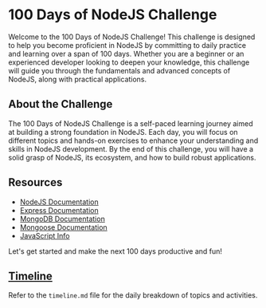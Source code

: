# 100 Days of NodeJS Challenge

Welcome to the 100 Days of NodeJS Challenge! This challenge is designed to help you become proficient in NodeJS by committing to daily practice and learning over a span of 100 days. Whether you are a beginner or an experienced developer looking to deepen your knowledge, this challenge will guide you through the fundamentals and advanced concepts of NodeJS, along with practical applications.

## About the Challenge

The 100 Days of NodeJS Challenge is a self-paced learning journey aimed at building a strong foundation in NodeJS. Each day, you will focus on different topics and hands-on exercises to enhance your understanding and skills in NodeJS development. By the end of this challenge, you will have a solid grasp of NodeJS, its ecosystem, and how to build robust applications.

## Resources

- [NodeJS Documentation](https://nodejs.org/en/docs/)
- [Express Documentation](https://expressjs.com/)
- [MongoDB Documentation](https://docs.mongodb.com/)
- [Mongoose Documentation](https://mongoosejs.com/docs/guide.html)
- [JavaScript Info](https://javascript.info/)

Let's get started and make the next 100 days productive and fun!

## [Timeline](https://github.com/Sridhar1030/100days-Backend/blob/main/Timeline.md)

Refer to the `timeline.md` file for the daily breakdown of topics and activities.


